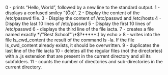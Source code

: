 0 - prints “Hello, World”, followed by a new line to the standard output.
1 - displays a confused smiley "(Ôo)'.
2 - Display the content of the /etc/passwd file.
3 - Display the content of /etc/passwd and /etc/hosts
4 - Display the last 10 lines of /etc/passwd
5 - Display the first 10 lines of /etc/passwd
6 - displays the third line of the file iacta.
7 - creates a file named exactly \*\\'"Best School"\'\\*$\?\*\*\*\*\*:) by echo >
8 -  writes into the file ls_cwd_content the result of the command ls -la. If the file ls_cwd_content already exists, it should be overwritten.
9 - duplicates the last line of the file iacta
10 - deletes all the regular files (not the directories) with a .js extension that are present in the current directory and all its subfolders.
11 - counts the number of directories and sub-directories in the current directory.


